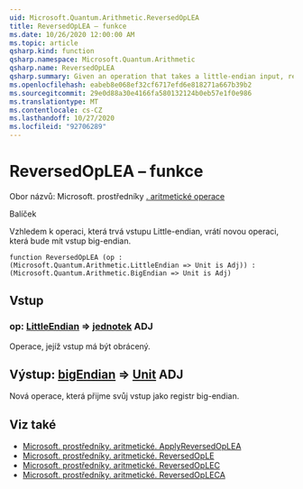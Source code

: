 ```yaml
---
uid: Microsoft.Quantum.Arithmetic.ReversedOpLEA
title: ReversedOpLEA – funkce
ms.date: 10/26/2020 12:00:00 AM
ms.topic: article
qsharp.kind: function
qsharp.namespace: Microsoft.Quantum.Arithmetic
qsharp.name: ReversedOpLEA
qsharp.summary: Given an operation that takes a little-endian input, returns a new operation that takes a big-endian input.
ms.openlocfilehash: eabeb8e068ef32cf6717efd6e818271a667b39b2
ms.sourcegitcommit: 29e0d88a30e4166fa580132124b0eb57e1f0e986
ms.translationtype: MT
ms.contentlocale: cs-CZ
ms.lasthandoff: 10/27/2020
ms.locfileid: "92706289"
---
```

# <a name="reversedoplea-function"></a>ReversedOpLEA – funkce

Obor názvů: Microsoft. prostředníky [. aritmetické operace](xref:Microsoft.Quantum.Arithmetic)

Balíček [](https://nuget.org/packages/)


Vzhledem k operaci, která trvá vstupu Little-endian, vrátí novou operaci, která bude mít vstup big-endian.

```qsharp
function ReversedOpLEA (op : (Microsoft.Quantum.Arithmetic.LittleEndian => Unit is Adj)) : (Microsoft.Quantum.Arithmetic.BigEndian => Unit is Adj)
```


## <a name="input"></a>Vstup

### <a name="op--littleendian--unit-adj"></a>op: [LittleEndian](xref:Microsoft.Quantum.Arithmetic.LittleEndian) => [jednotek](xref:microsoft.quantum.lang-ref.unit) ADJ

Operace, jejíž vstup má být obrácený.



## <a name="output--bigendian--unit-adj"></a>Výstup: [bigEndian](xref:Microsoft.Quantum.Arithmetic.BigEndian) => [Unit](xref:microsoft.quantum.lang-ref.unit) ADJ

Nová operace, která přijme svůj vstup jako registr big-endian.

## <a name="see-also"></a>Viz také

- [Microsoft. prostředníky. aritmetické. ApplyReversedOpLEA](xref:Microsoft.Quantum.Arithmetic.ApplyReversedOpLEA)
- [Microsoft. prostředníky. aritmetické. ReversedOpLE](xref:Microsoft.Quantum.Arithmetic.ReversedOpLE)
- [Microsoft. prostředníky. aritmetické. ReversedOpLEC](xref:Microsoft.Quantum.Arithmetic.ReversedOpLEC)
- [Microsoft. prostředníky. aritmetické. ReversedOpLECA](xref:Microsoft.Quantum.Arithmetic.ReversedOpLECA)
